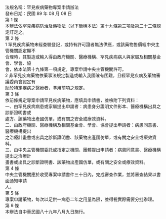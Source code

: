 法規名稱：罕見疾病藥物專案申請辦法  
發布日期：民國 89 年 08 月 08 日  
第 1 條  
本辦法依罕見疾病防治及藥物法（以下簡稱本法）第十九條第三項及第二十二條規定訂定之。  
第 2 條  
1 罕見疾病藥物未經查驗登記，或持有許可證者無法供應，或該藥物售價經中央主管機關認定顯不  
合理時，其製造或輸入得由政府機關、醫療機構、罕見疾病病人與家屬及相關基金會、學會、協  
會，依本法第十九條第一項規定，專案申請中央主管機關許可。  
2 非罕見疾病藥物依藥事法規定製造或輸入我國確有困難，且經罕見疾病及藥物審議委員會認定有  
助於特定疾病之醫療者，準用前項之規定。  
第 3 條  
依前條規定專案申請罕見疾病藥物，應填具申請書，並檢附下列資料：  
一、由罕見疾病病患或家屬提出申請者：病患身分證明文件影本、醫療機構出具之診斷證明書或  
處方、該藥物出產國仿單，或有關之安全或療效資料。  
二、由政府機關、醫療機構及相關基金會、學會、協會提出申請者：病患同意書、醫療機構提出  
之治療計畫書或出具之診斷證明書、該藥物出產國仿單，或有關之安全或療效資料。  
三、由中央主管機關委託或指定之機關、團體提出申請者：病患同意書、醫療機構提出之治療計  
畫書或出具之診斷證明書、該藥物出產國仿單，或有關之安全或療效資料。  
第 4 條  
中央主管機關應於收受專案申請書件三十日內，完成審查作業，並將審查結果以書面通知申請  
人。  
第 5 條  
專案申請藥物，每次以足供一病患二年之用量為限，並得視實際需要分批辦理。  
第 6 條  
本辦法自中華民國八十九年八月九日施行。  


